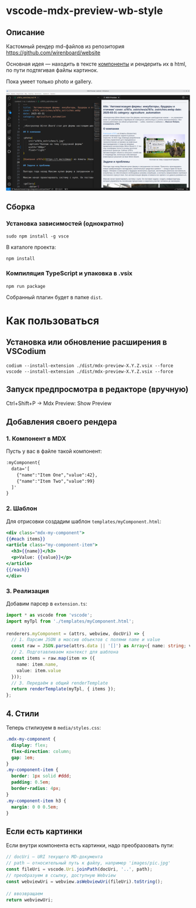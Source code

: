 # vscode-mdx-preview-wb-style
## Описание
Кастомный рендер md-файлов из репозитория https://github.com/wirenboard/website

Основная идея — находить в тексте [компоненты](https://github.com/wirenboard/website/blob/main/doc/components.md) и рендерить их в html, по пути подтягивая файлы картинок.

Пока умеет только photo и gallery.

![изображение](./assets/preview.png)


## Сборка
### Установка зависимостей (однократно)
```
sudo npm install -g vsce
```

В каталоге проекта:
```
npm install
```

### Компиляция TypeScript и упаковка в .vsix
```
npm run package
```
Собранный плагин будет в папке `dist`.

# Как пользоваться
## Установка или обновление расширения в VSCodium
```
codium --install-extension ./dist/mdx-preview-X.Y.Z.vsix --force
vscode --install-extension ./dist/mdx-preview-X.Y.Z.vsix --force
```

## Запуск предпросмотра в редакторе (вручную)

Ctrl+Shift+P → Mdx Preview: Show Preview

## Добавления своего рендера

### 1. Компонент в MDX  

Пусть у вас в файле такой компонент:
```md
:myComponent{
  data='[
    {"name":"Item One","value":42},
    {"name":"Item Two","value":99}
  ]'
}
```

### 2. Шаблон  
Для отрисовки создадим шаблон `templates/myComponent.html`:
```hbs
<div class="mdx-my-component">
{{#each items}}
<article class="my-component-item">
  <h3>{{name}}</h3>
  <p>Value: {{value}}</p>
</article>
{{/each}}
</div>
```

### 3. Реализация 
Добавим парсер в `extension.ts`:
```ts
import * as vscode from 'vscode';
import myTpl from './templates/myComponent.html';

renderers.myComponent = (attrs, webview, docUri) => {
  // 1. Парсим JSON в массив объектов с полями name и value
  const raw = JSON.parse(attrs.data || '[]') as Array<{ name: string; value: number }>;
  // 2. Подготавливаем контекст для шаблона
  const items = raw.map(item => ({
    name: item.name,
    value: item.value
  }));
  // 3. Передаём в общий renderTemplate
  return renderTemplate(myTpl, { items });
};
```

## 4. Стили
Теперь стилизуем в `media/styles.css`:  
```css
.mdx-my-component {
  display: flex;
  flex-direction: column;
  gap: 1em;
}
.my-component-item {
  border: 1px solid #ddd;
  padding: 0.5em;
  border-radius: 4px;
}
.my-component-item h3 {
  margin: 0 0 0.5em;
}
```

## Если есть картинки

Если внутри компонента есть картинки, надо преобразовать пути:
```ts
// docUri — URI текущего MD-документа
// path — относительный путь к файлу, например 'images/pic.jpg'
const fileUri = vscode.Uri.joinPath(docUri, '..', path);
// преобразуем в ссылку, доступную Webview
const webviewUri = webview.asWebviewUri(fileUri).toString();

// ввозвращаем
return webviewUri;
```